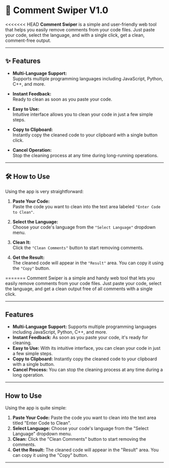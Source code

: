 # 🧹 Comment Swiper V1.0

<<<<<<< HEAD
**Comment Swiper** is a simple and user-friendly web tool that helps you easily remove comments from your code files. Just paste your code, select the language, and with a single click, get a clean, comment-free output.

---

## ✨ Features

- **Multi-Language Support:**  
  Supports multiple programming languages including JavaScript, Python, C++, and more.

- **Instant Feedback:**  
  Ready to clean as soon as you paste your code.

- **Easy to Use:**  
  Intuitive interface allows you to clean your code in just a few simple steps.

- **Copy to Clipboard:**  
  Instantly copy the cleaned code to your clipboard with a single button click.

- **Cancel Operation:**  
  Stop the cleaning process at any time during long-running operations.

---

## 🛠️ How to Use

Using the app is very straightforward:

1. **Paste Your Code:**  
   Paste the code you want to clean into the text area labeled `"Enter Code to Clean"`.

2. **Select the Language:**  
   Choose your code's language from the `"Select Language"` dropdown menu.

3. **Clean It:**  
   Click the `"Clean Comments"` button to start removing comments.

4. **Get the Result:**  
   The cleaned code will appear in the `"Result"` area. You can copy it using the `"Copy"` button.

=======
Comment Swiper is a simple and handy web tool that lets you easily remove comments from your code files. Just paste your code, select the language, and get a clean output free of all comments with a single click.

---

## Features

* **Multi-Language Support:** Supports multiple programming languages including JavaScript, Python, C++, and more.
* **Instant Feedback:** As soon as you paste your code, it's ready for cleaning.
* **Easy to Use:** With its intuitive interface, you can clean your code in just a few simple steps.
* **Copy to Clipboard:** Instantly copy the cleaned code to your clipboard with a single button.
* **Cancel Process:** You can stop the cleaning process at any time during a long operation.

---

## How to Use

Using the app is quite simple:

1.  **Paste Your Code:** Paste the code you want to clean into the text area titled "Enter Code to Clean".
2.  **Select Language:** Choose your code's language from the "Select Language" dropdown menu.
3.  **Clean:** Click the "Clean Comments" button to start removing the comments.
4.  **Get the Result:** The cleaned code will appear in the "Result" area. You can copy it using the "Copy" button.

---

